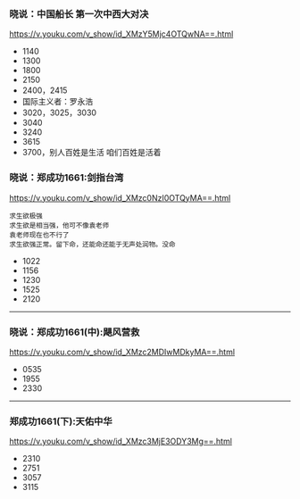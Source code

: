 ### 晓说：中国船长 第一次中西大对决
https://v.youku.com/v_show/id_XMzY5Mjc4OTQwNA==.html
- 1140
- 1300
- 1800
- 2150
- 2400，2415
- 国际主义者：罗永浩
- 3020，3025，3030
- 3040
- 3240
- 3615
- 3700，别人百姓是生活 咱们百姓是活着
### 晓说：郑成功1661:剑指台湾
https://v.youku.com/v_show/id_XMzc0NzI0OTQyMA==.html
```
求生欲极强
求生欲是相当强，他可不像袁老师
袁老师现在也不行了
求生欲强正常。留下命，还能命还能于无声处润物。没命
```
- 1022
- 1156
- 1230
- 1525
- 2120
---
### 晓说：郑成功1661(中):飓风营救
https://v.youku.com/v_show/id_XMzc2MDIwMDkyMA==.html
- 0535
- 1955
- 2330
---
### 郑成功1661(下):天佑中华
https://v.youku.com/v_show/id_XMzc3MjE3ODY3Mg==.html
- 2310
- 2751
- 3057
- 3115